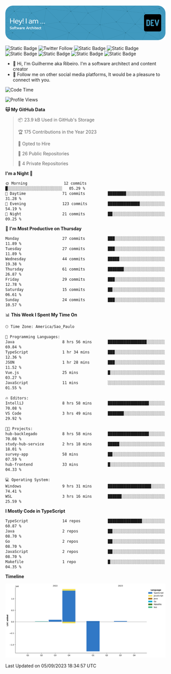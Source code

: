 ![Header](./assets/github-header-image.png)

![Static Badge](https://img.shields.io/badge/Software%20Architect-blue)
 ![Twitter Follow](https://img.shields.io/twitter/follow/dev_pkg) ![Static Badge](https://img.shields.io/badge/Java-orange) ![Static Badge](https://img.shields.io/badge/Springboot-green) ![Static Badge](https://img.shields.io/badge/Golang-blue) ![Static Badge](https://img.shields.io/badge/Nodejs-green) ![Static Badge](https://img.shields.io/badge/Javascript-yellow) ![Static Badge](https://img.shields.io/badge/Vuejs-green)

- 👋 Hi, I'm Guilherme aka Ribeiro. I'm a software architect and content creator
- 👀 Follow me on other social media platforms, It would be a pleasure to connect with you.

<!--START_SECTION:waka-->
![Code Time](http://img.shields.io/badge/Code%20Time-99%20hrs%2026%20mins-blue)

![Profile Views](http://img.shields.io/badge/Profile%20Views-6-blue)

**🐱 My GitHub Data** 

> 📦 23.9 kB Used in GitHub's Storage 
 > 
> 🏆 175 Contributions in the Year 2023
 > 
> 💼 Opted to Hire
 > 
> 📜 26 Public Repositories 
 > 
> 🔑 4 Private Repositories 
 > 
**I'm a Night 🦉** 

```text
🌞 Morning                12 commits          █░░░░░░░░░░░░░░░░░░░░░░░░   05.29 % 
🌆 Daytime                71 commits          ████████░░░░░░░░░░░░░░░░░   31.28 % 
🌃 Evening                123 commits         ██████████████░░░░░░░░░░░   54.19 % 
🌙 Night                  21 commits          ██░░░░░░░░░░░░░░░░░░░░░░░   09.25 % 
```
📅 **I'm Most Productive on Thursday** 

```text
Monday                   27 commits          ███░░░░░░░░░░░░░░░░░░░░░░   11.89 % 
Tuesday                  27 commits          ███░░░░░░░░░░░░░░░░░░░░░░   11.89 % 
Wednesday                44 commits          █████░░░░░░░░░░░░░░░░░░░░   19.38 % 
Thursday                 61 commits          ███████░░░░░░░░░░░░░░░░░░   26.87 % 
Friday                   29 commits          ███░░░░░░░░░░░░░░░░░░░░░░   12.78 % 
Saturday                 15 commits          ██░░░░░░░░░░░░░░░░░░░░░░░   06.61 % 
Sunday                   24 commits          ███░░░░░░░░░░░░░░░░░░░░░░   10.57 % 
```


📊 **This Week I Spent My Time On** 

```text
🕑︎ Time Zone: America/Sao_Paulo

💬 Programming Languages: 
Java                     8 hrs 56 mins       █████████████████░░░░░░░░   69.84 % 
TypeScript               1 hr 34 mins        ███░░░░░░░░░░░░░░░░░░░░░░   12.36 % 
JSON                     1 hr 28 mins        ███░░░░░░░░░░░░░░░░░░░░░░   11.52 % 
Vue.js                   25 mins             █░░░░░░░░░░░░░░░░░░░░░░░░   03.27 % 
JavaScript               11 mins             ░░░░░░░░░░░░░░░░░░░░░░░░░   01.55 % 

🔥 Editors: 
IntelliJ                 8 hrs 58 mins       ██████████████████░░░░░░░   70.08 % 
VS Code                  3 hrs 49 mins       ███████░░░░░░░░░░░░░░░░░░   29.92 % 

🐱‍💻 Projects: 
hub-backlegado           8 hrs 58 mins       ██████████████████░░░░░░░   70.08 % 
study-hub-service        2 hrs 18 mins       █████░░░░░░░░░░░░░░░░░░░░   18.01 % 
survey-app               58 mins             ██░░░░░░░░░░░░░░░░░░░░░░░   07.59 % 
hub-frontend             33 mins             █░░░░░░░░░░░░░░░░░░░░░░░░   04.33 % 

💻 Operating System: 
Windows                  9 hrs 31 mins       ███████████████████░░░░░░   74.41 % 
WSL                      3 hrs 16 mins       ██████░░░░░░░░░░░░░░░░░░░   25.59 % 
```

**I Mostly Code in TypeScript** 

```text
TypeScript               14 repos            ███████████████░░░░░░░░░░   60.87 % 
Java                     2 repos             ██░░░░░░░░░░░░░░░░░░░░░░░   08.70 % 
Go                       2 repos             ██░░░░░░░░░░░░░░░░░░░░░░░   08.70 % 
JavaScript               2 repos             ██░░░░░░░░░░░░░░░░░░░░░░░   08.70 % 
Makefile                 1 repo              █░░░░░░░░░░░░░░░░░░░░░░░░   04.35 % 
```



**Timeline**

![Lines of Code chart](https://raw.githubusercontent.com/Guilhrib/Guilhrib/main/assets/bar_graph.png)


 Last Updated on 05/09/2023 18:34:57 UTC
<!--END_SECTION:waka-->
